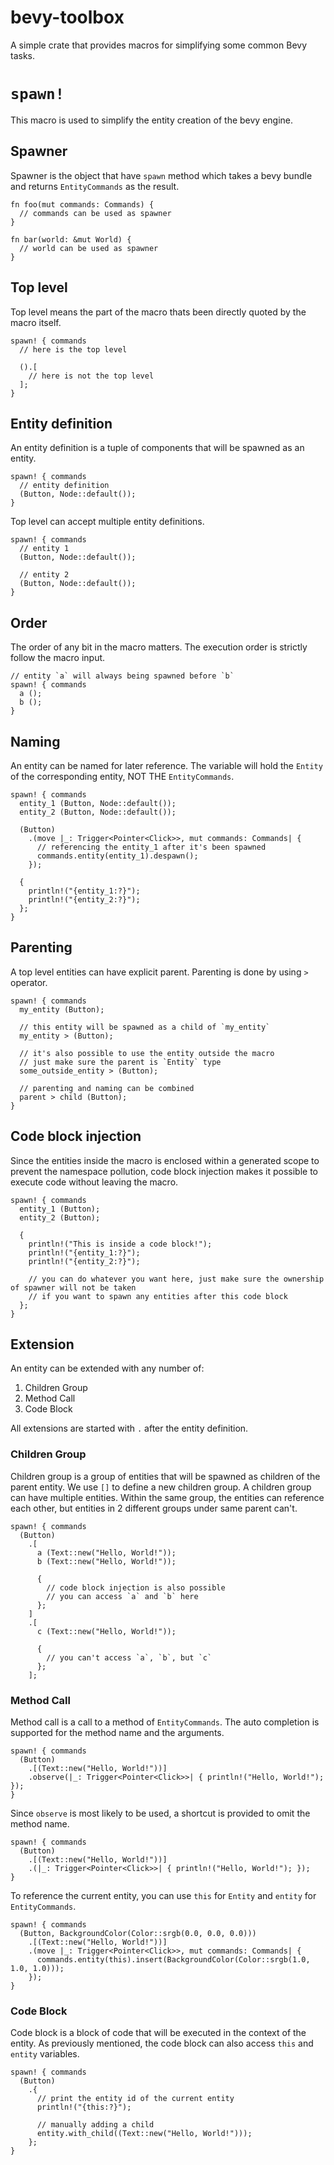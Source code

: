 # bevy-toolbox

A simple crate that provides macros for simplifying some common Bevy tasks.

# `spawn!`

This macro is used to simplify the entity creation of the bevy engine.

## Spawner

Spawner is the object that have `spawn` method which takes a bevy bundle and returns
`EntityCommands` as the result.

```rs, no_run
fn foo(mut commands: Commands) {
  // commands can be used as spawner
}

fn bar(world: &mut World) {
  // world can be used as spawner
}
```

## Top level

Top level means the part of the macro thats been directly quoted by the macro itself.

```rs, no_run
spawn! { commands
  // here is the top level

  ().[
    // here is not the top level
  ];
}
```

## Entity definition

An entity definition is a tuple of components that will be spawned as an entity.

```rs, no_run
spawn! { commands
  // entity definition
  (Button, Node::default());
}
```

Top level can accept multiple entity definitions.

```rs, no_run
spawn! { commands
  // entity 1
  (Button, Node::default());

  // entity 2
  (Button, Node::default());
}
```

## Order

The order of any bit in the macro matters. The execution order is strictly follow the macro input.

```rs, no_run
// entity `a` will always being spawned before `b`
spawn! { commands
  a ();
  b ();
}
```

## Naming

An entity can be named for later reference. The variable will hold the `Entity` of the corresponding
entity, NOT THE `EntityCommands`.

```rs, no_run
spawn! { commands
  entity_1 (Button, Node::default());
  entity_2 (Button, Node::default());

  (Button)
    .(move |_: Trigger<Pointer<Click>>, mut commands: Commands| {
      // referencing the entity_1 after it's been spawned
      commands.entity(entity_1).despawn();
    });

  {
    println!("{entity_1:?}");
    println!("{entity_2:?}");
  };
}
```

## Parenting

A top level entities can have explicit parent. Parenting is done by using `>` operator.

```rs, no_run
spawn! { commands
  my_entity (Button);

  // this entity will be spawned as a child of `my_entity`
  my_entity > (Button);

  // it's also possible to use the entity outside the macro
  // just make sure the parent is `Entity` type
  some_outside_entity > (Button);

  // parenting and naming can be combined
  parent > child (Button);
}
```

## Code block injection

Since the entities inside the macro is enclosed within a generated scope to prevent the namespace
pollution, code block injection makes it possible to execute code without leaving the macro.

```rs, no_run
spawn! { commands
  entity_1 (Button);
  entity_2 (Button);

  {
    println!("This is inside a code block!");
    println!("{entity_1:?}");
    println!("{entity_2:?}");

    // you can do whatever you want here, just make sure the ownership of spawner will not be taken
    // if you want to spawn any entities after this code block
  };
}
```

## Extension

An entity can be extended with any number of:

1. Children Group
1. Method Call
1. Code Block

All extensions are started with `.` after the entity definition.

### Children Group

Children group is a group of entities that will be spawned as children of the parent entity. We
use `[]` to define a new children group. A children group can have multiple entities. Within the
same group, the entities can reference each other, but entities in 2 different groups under same
parent can't.

```rs, no_run
spawn! { commands
  (Button)
    .[
      a (Text::new("Hello, World!"));
      b (Text::new("Hello, World!"));

      {
        // code block injection is also possible
        // you can access `a` and `b` here
      };
    ]
    .[
      c (Text::new("Hello, World!"));

      {
        // you can't access `a`, `b`, but `c`
      };
    ];
```

### Method Call

Method call is a call to a method of `EntityCommands`. The auto completion is supported for the
method name and the arguments.

```rs, no_run
spawn! { commands
  (Button)
    .[(Text::new("Hello, World!"))]
    .observe(|_: Trigger<Pointer<Click>>| { println!("Hello, World!"); });
}
```

Since `observe` is most likely to be used, a shortcut is provided to omit the method name.

```rs, no_run
spawn! { commands
  (Button)
    .[(Text::new("Hello, World!"))]
    .(|_: Trigger<Pointer<Click>>| { println!("Hello, World!"); });
}
```

To reference the current entity, you can use `this` for `Entity` and `entity` for `EntityCommands`.

```rs, no_run
spawn! { commands
  (Button, BackgroundColor(Color::srgb(0.0, 0.0, 0.0)))
    .[(Text::new("Hello, World!"))]
    .(move |_: Trigger<Pointer<Click>>, mut commands: Commands| {
      commands.entity(this).insert(BackgroundColor(Color::srgb(1.0, 1.0, 1.0)));
    });
}
```

### Code Block

Code block is a block of code that will be executed in the context of the entity. As previously
mentioned, the code block can also access `this` and `entity` variables.

```rs, no_run
spawn! { commands
  (Button)
    .{
      // print the entity id of the current entity
      println!("{this:?}");

      // manually adding a child
      entity.with_child((Text::new("Hello, World!")));
    };
}
```
